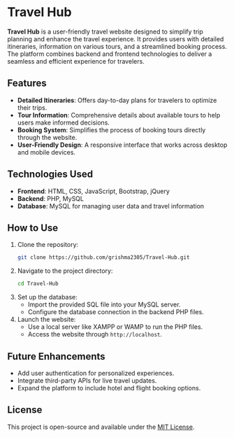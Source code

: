 # Travel Hub

**Travel Hub** is a user-friendly travel website designed to simplify trip planning and enhance the travel experience. It provides users with detailed itineraries, information on various tours, and a streamlined booking process. The platform combines backend and frontend technologies to deliver a seamless and efficient experience for travelers.

## Features

- **Detailed Itineraries**: Offers day-to-day plans for travelers to optimize their trips.
- **Tour Information**: Comprehensive details about available tours to help users make informed decisions.
- **Booking System**: Simplifies the process of booking tours directly through the website.
- **User-Friendly Design**: A responsive interface that works across desktop and mobile devices.

## Technologies Used

- **Frontend**: HTML, CSS, JavaScript, Bootstrap, jQuery
- **Backend**: PHP, MySQL
- **Database**: MySQL for managing user data and travel information

## How to Use

1. Clone the repository:
   ```bash
   git clone https://github.com/grishma2305/Travel-Hub.git
   ```
2. Navigate to the project directory:
   ```bash
   cd Travel-Hub
   ```
3. Set up the database:
   - Import the provided SQL file into your MySQL server.
   - Configure the database connection in the backend PHP files.
4. Launch the website:
   - Use a local server like XAMPP or WAMP to run the PHP files.
   - Access the website through `http://localhost`.

## Future Enhancements

- Add user authentication for personalized experiences.
- Integrate third-party APIs for live travel updates.
- Expand the platform to include hotel and flight booking options.

## License

This project is open-source and available under the [MIT License](LICENSE).
